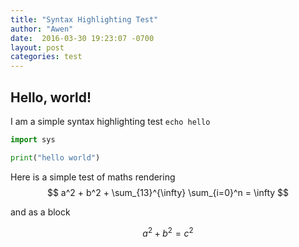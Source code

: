 ```yaml
---
title: "Syntax Highlighting Test"
author: "Awen"
date:  2016-03-30 19:23:07 -0700
layout: post
categories: test
---
```

## Hello, world! 

I am a simple syntax highlighting test `echo hello`

~~~~~~~ python
import sys

print("hello world")
~~~~~~~

Here is a simple test of maths rendering $$ a^2 + b^2 + \sum_{13}^{\infty} \sum_{i=0}^n = \infty $$

and as a block 

$$
a^2+b^2=c^2
$$
